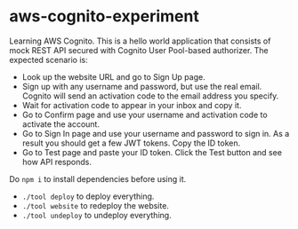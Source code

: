 # aws-cognito-experiment

Learning AWS Cognito. This is a hello world application that consists of mock REST API secured with Cognito User Pool-based authorizer. The expected scenario is:

* Look up the website URL and go to Sign Up page.
* Sign up with any username and password, but use the real email. Cognito will send an activation code to the email address you specify.
* Wait for activation code to appear in your inbox and copy it.
* Go to Confirm page and use your username and activation code to activate the account.
* Go to Sign In page and use your username and password to sign in. As a result you should get a few JWT tokens. Copy the ID token.
* Go to Test page and paste your ID token. Click the Test button and see how API responds.

Do `npm i` to install dependencies before using it.

* `./tool deploy` to deploy everything.
* `./tool website` to redeploy the website.
* `./tool undeploy` to undeploy everything.
